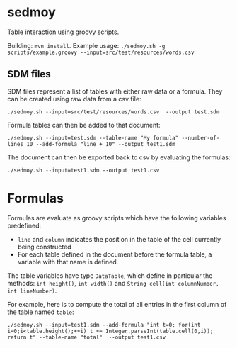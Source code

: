 # sedmoy

Table interaction using groovy scripts.

Building: `mvn install`.
Example usage: `./sedmoy.sh -g scripts/example.groovy --input=src/test/resources/words.csv`

## SDM files

SDM files represent a list of tables with either raw data or a formula. They can be created using
raw data from a csv file:

`./sedmoy.sh --input=src/test/resources/words.csv  --output test.sdm`

Formula tables can then be added to that document:

`./sedmoy.sh --input=test.sdm --table-name "My formula" --number-of-lines 10 --add-formula "line + 10" --output test1.sdm`

The document can then be exported back to csv by evaluating the formulas:

`./sedmoy.sh --input=test1.sdm --output test1.csv`

# Formulas

Formulas are evaluate as groovy scripts which have the following variables predefined:
  
  * `line` and `column` indicates the position in the table of the cell currently being constructed
  * For each table defined in the document before the formula table, a variable with that name is defined.

The table variables have type `DataTable`, which define in particular the methods: `int height()`,
`int width()` and `String cell(int columnNumber, int lineNumber)`.

For example, here is to compute the total of all entries in the first column of the table named `table`:

`./sedmoy.sh --input=test1.sdm --add-formula "int t=0; for(int i=0;i<table.height();++i) t += Integer.parseInt(table.cell(0,i)); return t" --table-name "total"  --output test1.csv`

